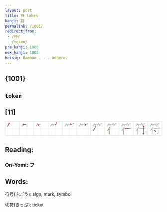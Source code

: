 ```yaml
---
layout: post
title: 符 token
kanji: 符
permalink: /1001/
redirect_from:
 - /符/
 - /token/
pre_kanji: 1000
nex_kanji: 1002
heisig: Bamboo . . . adhere.
---
```


## {1001}

## `token`

## [11]

<div class="stroke"><img src="../images/E7ACA6.png" /></div>

## Reading:

### On-Yomi: フ

## Words:

符号(ふごう): sign, mark, symbol

切符(きっぷ): ticket
